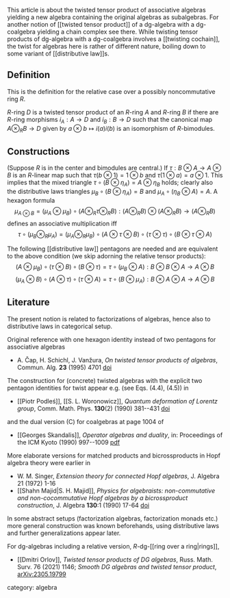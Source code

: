 This article is about the twisted tensor product of associative algebras yielding a new algebra containing the original algebras as subalgebras. For another notion of [[twisted tensor product]] of a dg-algebra with a dg-coalgebra yielding a chain complex see there. While twisting tensor products of dg-algebra with a dg-coalgebra involves a [[twisting cochain]], the twist for algebras here is rather of different nature, boiling down to some variant of [[distributive law]]s. 

## Definition 

This is the definition for the relative case over a possibly noncommutative ring $R$.

$R$-ring $D$ is a twisted tensor product of an $R$-ring $A$ and $R$-ring $B$ if there are $R$-ring morphisms
$i_A:A\to D$ and $i_B:B\to D$ such that the canonical map
$A\otimes_R B\to D$ given by $a\otimes b\mapsto i(a)i(b)$ is an isomorphism of $R$-bimodules. 

## Constructions

(Suppose $R$ is in the center and bimodules are central.) If $\tau:B\otimes A\to A\otimes B$ is an $R$-linear map such that $\tau(b\otimes 1) = 1\otimes b$ and $\tau(1\otimes a) = a\otimes 1$. This implies that the mixed triangle $\tau\circ(B\otimes\eta_A) = A\otimes\eta_B$ holds; clearly also the distributive laws triangles
$\mu_B\circ(B\otimes\eta_A) = B$ and $\mu_A\circ (\eta_B\otimes A)=A$. A hexagon formula 
$$
\mu_{A\otimes B} = (\mu_A\otimes \mu_B)\circ(A\otimes_R\tau\otimes_R B) : (A\otimes_R B)\otimes (A\otimes_R B)\to
(A\otimes_R B)
$$
defines an associative multiplication iff
$$
\tau\circ(\mu_B\otimes_R\mu_A)= (\mu_A\otimes_R\mu_B)
\circ(A\otimes\tau\otimes B)\circ(\tau\otimes\tau)\circ(B\otimes\tau\otimes A)
$$

The following [[distributive law]] pentagons are needed
and are equivalent to the above condition (we skip adorning the relative tensor products):
$$
(A\otimes\mu_B)\circ (\tau\otimes B)\circ(B\otimes \tau)=  \tau\circ(\mu_B\otimes A): B\otimes B\otimes A\to A\otimes B
$$ 
$$
(\mu_A\otimes B)\circ (A\otimes\tau)\circ(\tau\otimes A)= \tau\circ(B\otimes\mu_A): B\otimes A\otimes A\to A\otimes B
$$

## Literature

The present notion is related to factorizations of algebras, hence also to distributive laws in categorical setup. 

Original reference with one hexagon identity instead of two pentagons for associative algebras

* A. Čap, H. Schichl, J. Vanžura, _On twisted tensor products of algebras_, Commun. Alg. __23__ (1995) 4701 [doi](https://doi.org/10.1080/00927879508825496)

The construction for (concrete) twisted algebras with the explicit two pentagon identities for twist appear e.g. (see Eqs. (4.4), (4.5)) in

* [[Piotr Podleś]], [[S. L. Woronowicz]], _Quantum deformation of Lorentz group_, Comm. Math. Phys. __130__(2) (1990) 381--431 [doi](https://doi.org/10.1007/bf02473358)

and the dual version (C) for coalgebras at page 1004 of 

* [[Georges Skandalis]], _Operator algebras and duality_, in: Proceedings of the ICM Kyoto (1990) 997--1009 [pdf](https://www.imj-prg.fr/wp-content/uploads/2020/prix/skandalis1990.pdf)

More elaborate versions for matched products and bicrossproducts in Hopf algebra theory were earlier in

* W. M. Singer, _Extension theory for connected Hopf algebras_, J. Algebra 21 (1972) 1-16
* [[Shahn Majid|S. H. Majid]], _Physics for algebraists: non-commutative and non-cocommutative Hopf algebras by a bicrossproduct construction_, J. Algebra __130__:1 (1990) 17-64 <a href="https://doi.org/10.1016/0021-8693(90)90099-A">doi</a>

In some abstract setups (factorization algebras, factorization monads etc.) more general construction was known beforehands, using distributive laws and further generalizations appear later. 

For dg-algebras including a relative version, $R$-dg-[[ring over a ring|rings]], 

* [[Dmitri Orlov]], _Twisted tensor products of DG algebras_, Russ. Math. Surv. 76 (2021) 1146; _Smooth DG algebras and twisted tensor product_, [arXiv:2305.19799](https://arxiv.org/abs/2305.19799)

category: algebra
 